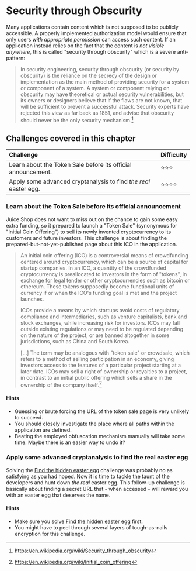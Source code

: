 # Security through Obscurity

Many applications contain content which is not supposed to be publicly
accessible. A properly implemented authorization model would ensure that
only users _with appropriate permission_ can access such content. If an
application instead relies on the fact that the content is _not visible
anywhere_, this is called "security through obscurity" which is a severe
anti-pattern:

> In security engineering, security through obscurity (or security by
> obscurity) is the reliance on the secrecy of the design or
> implementation as the main method of providing security for a system
> or component of a system. A system or component relying on obscurity
> may have theoretical or actual security vulnerabilities, but its
> owners or designers believe that if the flaws are not known, that will
> be sufficient to prevent a successful attack. Security experts have
> rejected this view as far back as 1851, and advise that obscurity
> should never be the only security mechanism.[^1]

## Challenges covered in this chapter

| Challenge                                                        | Difficulty               |
|:-----------------------------------------------------------------|:-------------------------|
| Learn about the Token Sale before its official announcement.     | :star::star::star:       |
| Apply some advanced cryptanalysis to find _the real_ easter egg. | :star::star::star::star: |

### Learn about the Token Sale before its official announcement

Juice Shop does not want to miss out on the chance to gain some easy
extra funding, so it prepared to launch a "Token Sale" (synonymous for
"Initial Coin Offering") to sell its newly invented cryptocurrency to
its customers and future investors. This challenge is about finding the
prepared-but-not-yet-published page about this ICO in the application.

> An initial coin offering (ICO) is a controversial means of
> crowdfunding centered around cryptocurrency, which can be a source of
> capital for startup companies. In an ICO, a quantity of the
> crowdfunded cryptocurrency is preallocated to investors in the form of
> "tokens", in exchange for legal tender or other cryptocurrencies such
> as bitcoin or ethereum. These tokens supposedly become functional
> units of currency if or when the ICO's funding goal is met and the
> project launches.
>
> ICOs provide a means by which startups avoid costs of regulatory
> compliance and intermediaries, such as venture capitalists, bank and
> stock exchanges, while increasing risk for investors. ICOs may fall
> outside existing regulations or may need to be regulated depending on
> the nature of the project, or are banned altogether in some
> jurisdictions, such as China and South Korea.
>
> \[...\] The term may be analogous with "token sale" or crowdsale,
> which refers to a method of selling participation in an economy,
> giving investors access to the features of a particular project
> starting at a later date. ICOs may sell a right of ownership or
> royalties to a project, in contrast to an initial public offering
> which sells a share in the ownership of the company itself.[^2]

#### Hints

* Guessing or brute forcing the URL of the token sale page is very
  unlikely to succeed.
* You should closely investigate the place where all paths within the
  application are defined.
* Beating the employed obfuscation mechanism manually will take some
  time. Maybe there is an easier way to undo it?

### Apply some advanced cryptanalysis to find the real easter egg

Solving the
[Find the hidden easter egg](roll-your-own-security.md#find-the-hidden-easter-egg)
challenge was probably no as satisfying as you had hoped. Now it is time
to tackle the taunt of the developers and hunt down _the real_ easter
egg. This follow-up challenge is basically about finding a secret URL
that - when accessed - will reward you with an easter egg that deserves
the name.

#### Hints

* Make sure you solve
  [Find the hidden easter egg](roll-your-own-security.md#find-the-hidden-easter-egg)
  first.
* You might have to peel through several layers of tough-as-nails
  encryption for this challenge.

[^1]: https://en.wikipedia.org/wiki/Security_through_obscurity

[^2]: https://en.wikipedia.org/wiki/Initial_coin_offering
